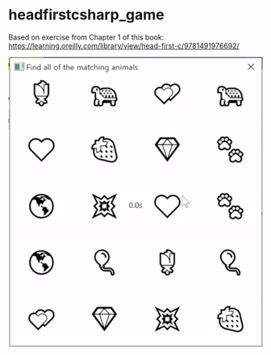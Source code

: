 # headfirstcsharp_game

Based on exercise from Chapter 1 of this book: https://learning.oreilly.com/library/view/head-first-c/9781491976692/

![output](output.gif)
